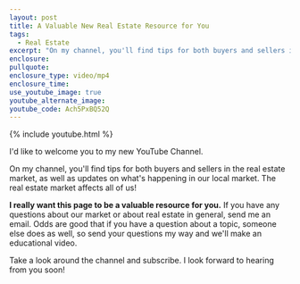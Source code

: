 ```yaml
---
layout: post
title: A Valuable New Real Estate Resource for You
tags:
  - Real Estate
excerpt: "On my channel, you'll find tips for both buyers and sellers in the real estate market, as well as updates on what's happening in our local market. The real estate market affects all of us!"
enclosure:
pullquote:
enclosure_type: video/mp4
enclosure_time:
use_youtube_image: true
youtube_alternate_image:
youtube_code: Ach5PxBQ52Q
---
```



{% include youtube.html %}

I'd like to welcome you to my new YouTube Channel.

On my channel, you'll find tips for both buyers and sellers in the real estate market, as well as updates on what's happening in our local market. The real estate market affects all of us!

**I really want this page to be a valuable resource for you.** If you have any questions about our market or about real estate in general, send me an email. Odds are good that if you have a question about a topic, someone else does as well, so send your questions my way and we'll make an educational video.

Take a look around the channel and subscribe. I look forward to hearing from you soon!